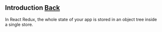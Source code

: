 ## Introduction [Back](./../react_redux.md)

In React Redux, the whole state of your app is stored in an object tree inside a single store.